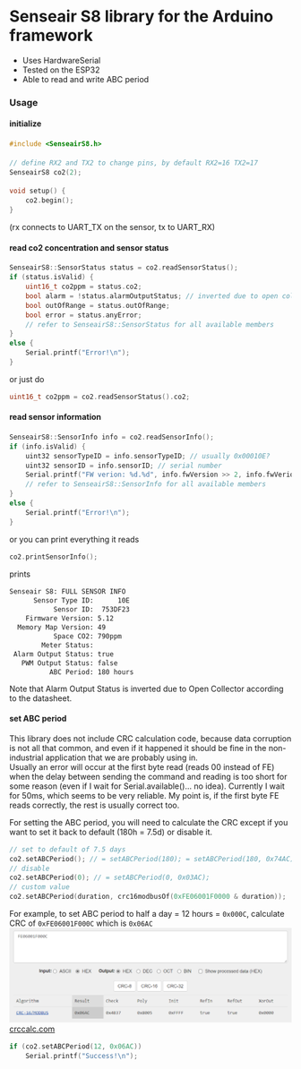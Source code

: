 # Senseair S8 library for the Arduino framework

- Uses HardwareSerial
- Tested on the ESP32
- Able to read and write ABC period

### Usage

#### initialize

```cpp
#include <SenseairS8.h>

// define RX2 and TX2 to change pins, by default RX2=16 TX2=17
SenseairS8 co2(2);

void setup() {
    co2.begin();
}
```

(rx connects to UART_TX on the sensor, tx to UART_RX)

#### read co2 concentration and sensor status

```cpp
SenseairS8::SensorStatus status = co2.readSensorStatus();
if (status.isValid) {
    uint16_t co2ppm = status.co2;
    bool alarm = !status.alarmOutputStatus; // inverted due to open collector
    bool outOfRange = status.outOfRange;
    bool error = status.anyError;
    // refer to SenseairS8::SensorStatus for all available members
}
else {
    Serial.printf("Error!\n");
}
```

or just do

```cpp
uint16_t co2ppm = co2.readSensorStatus().co2;
```

#### read sensor information

```cpp
SenseairS8::SensorInfo info = co2.readSensorInfo();
if (info.isValid) {
    uint32 sensorTypeID = info.sensorTypeID; // usually 0x00010E?
    uint32 sensorID = info.sensorID; // serial number
    Serial.printf("FW verion: %d.%d", info.fwVersion >> 2, info.fwVerion & 0xFF); // mine is 5.12
    // refer to SenseairS8::SensorInfo for all available members
}
else {
    Serial.printf("Error!\n");
}
```

or you can print everything it reads

```cpp
co2.printSensorInfo();
```

prints

```
Senseair S8: FULL SENSOR INFO
      Sensor Type ID:      10E
           Sensor ID:  753DF23
    Firmware Version: 5.12
  Memory Map Version: 49
           Space CO2: 790ppm
        Meter Status: 
 Alarm Output Status: true
   PWM Output Status: false
          ABC Period: 180 hours
```

Note that Alarm Output Status is inverted due to Open Collector according to the datasheet.

#### set ABC period

This library does not include CRC calculation code, because data corruption is not all that common, and even if it happened it should be fine in the
non-industrial application that we are probably using in.\
Usually an error will occur at the first byte read (reads 00 instead of FE) when the delay between sending the command and reading is too short for some
reason (even if I wait for Serial.available()... no idea). Currently I wait for 50ms, which seems to be very reliable. My point is, if the first byte FE reads
correctly, the rest is usually correct too.

For setting the ABC period, you will need to calculate the CRC except if you want to set it back to default (180h = 7.5d) or disable it.

```cpp
// set to default of 7.5 days
co2.setABCPeriod(); // = setABCPeriod(180); = setABCPeriod(180, 0x74AC);
// disable
co2.setABCPeriod(0); // = setABCPeriod(0, 0x03AC);
// custom value
co2.setABCPeriod(duration, crc16modbusOf(0xFE06001F0000 & duration));
```

For example, to set ABC period to half a day = 12 hours = `0x000C`, calculate CRC of `0xFE06001F000C` which is `0x06AC`\
![CRC Example.png](crcExample.png)\
[crccalc.com](https://crccalc.com/?crc=FE06001F000C&method=crc16&datatype=hex&outtype=0)

```cpp
if (co2.setABCPeriod(12, 0x06AC))
    Serial.printf("Success!\n");
```